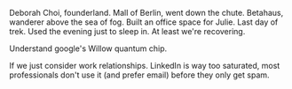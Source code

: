 Deborah Choi, founderland. Mall of Berlin, went down the chute. Betahaus, wanderer above the sea of fog. Built an office space for Julie. Last day of trek. Used the evening just to sleep in. At least we're recovering. 

Understand google's Willow quantum chip. 

If we just consider work relationships. LinkedIn is way too saturated, most professionals don't use it (and prefer email) before they only get spam.
